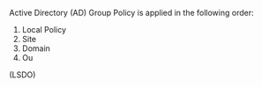 Active Directory (AD) Group Policy is applied in the following order:

1. Local Policy
2. Site
3. Domain
4. Ou

(LSDO)